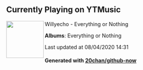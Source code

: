 ## Currently Playing on YTMusic

[<img align="left" width="100" src="https://lh3.googleusercontent.com/Ledm7Xl5tAu7WKYoR7jz-GRHzsxoquhvvA1l0dLYb_eT0MrANZPJBmNfH1tBc-LvNFLJSK4gVShqY9s">](https://music.youtube.com/channel/UCOnjfbg3ooksS-Mxse2Gc5g)

Willyecho - Everything or Nothing

**Albums**: Everything or Nothing

Last updated at 08/04/2020 14:31

#### Generated with [20chan/github-now](https://github.com/20chan/github-now)


<!--
**20chan/20chan** is a ✨ _special_ ✨ repository because its `README.md` (this file) appears on your GitHub profile.

Here are some ideas to get you started:

- 🔭 I’m currently working on ...
- 🌱 I’m currently learning ...
- 👯 I’m looking to collaborate on ...
- 🤔 I’m looking for help with ...
- 💬 Ask me about ...
- 📫 How to reach me: ...
- 😄 Pronouns: ...
- ⚡ Fun fact: ...
-->
